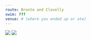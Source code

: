 ```yaml
---
route: Bronte and Clovelly
swim: ???
venue: # (where you ended up or ate)
---
```


<!-- content goes here, uses markdown -->

<!-- images will automatically be shown, if put in images/ttt/. must match the date of the ride, in format YYYY-MM-DD. can be jpg or png -->

![](../images/ttt/{date}.png)
![](../images/ttt/{date}.jpg)
